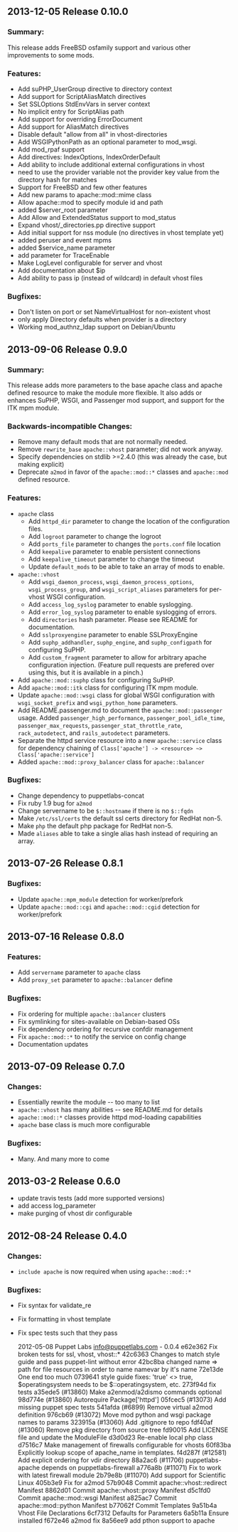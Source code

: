 ## 2013-12-05 Release 0.10.0
### Summary:

This release adds FreeBSD osfamily support and various other improvements to some mods.

### Features:

- Add suPHP_UserGroup directive to directory context
- Add support for ScriptAliasMatch directives
- Set SSLOptions StdEnvVars in server context
- No implicit <Directory> entry for ScriptAlias path
- Add support for overriding ErrorDocument
- Add support for AliasMatch directives
- Disable default "allow from all" in vhost-directories
- Add WSGIPythonPath as an optional parameter to mod_wsgi. 
- Add mod_rpaf support
- Add directives: IndexOptions, IndexOrderDefault
- Add ability to include additional external configurations in vhost
- need to use the provider variable not the provider key value from the directory hash for matches
- Support for FreeBSD and few other features
- Add new params to apache::mod::mime class
- Allow apache::mod to specify module id and path
- added $server_root parameter
- Add Allow and ExtendedStatus support to mod_status
- Expand vhost/_directories.pp directive support
- Add initial support for nss module (no directives in vhost template yet)
- added peruser and event mpms
- added $service_name parameter
- add parameter for TraceEnable
- Make LogLevel configurable for server and vhost
- Add documentation about $ip
- Add ability to pass ip (instead of wildcard) in default vhost files

### Bugfixes:

- Don't listen on port or set NameVirtualHost for non-existent vhost
- only apply Directory defaults when provider is a directory
- Working mod_authnz_ldap support on Debian/Ubuntu

## 2013-09-06 Release 0.9.0
### Summary:
This release adds more parameters to the base apache class and apache defined
resource to make the module more flexible. It also adds or enhances SuPHP,
WSGI, and Passenger mod support, and support for the ITK mpm module.

### Backwards-incompatible Changes:
- Remove many default mods that are not normally needed.
- Remove `rewrite_base` `apache::vhost` parameter; did not work anyway.
- Specify dependencies on stdlib >=2.4.0 (this was already the case, but
making explicit)
- Deprecate `a2mod` in favor of the `apache::mod::*` classes and `apache::mod`
defined resource.

### Features:
- `apache` class
  - Add `httpd_dir` parameter to change the location of the configuration
  files.
  - Add `logroot` parameter to change the logroot
  - Add `ports_file` parameter to changes the `ports.conf` file location
  - Add `keepalive` parameter to enable persistent connections
  - Add `keepalive_timeout` parameter to change the timeout
  - Update `default_mods` to be able to take an array of mods to enable.
- `apache::vhost`
  - Add `wsgi_daemon_process`, `wsgi_daemon_process_options`,
  `wsgi_process_group`, and `wsgi_script_aliases` parameters for per-vhost
  WSGI configuration.
  - Add `access_log_syslog` parameter to enable syslogging.
  - Add `error_log_syslog` parameter to enable syslogging of errors.
  - Add `directories` hash parameter. Please see README for documentation.
  - Add `sslproxyengine` parameter to enable SSLProxyEngine
  - Add `suphp_addhandler`, `suphp_engine`, and `suphp_configpath` for
  configuring SuPHP.
  - Add `custom_fragment` parameter to allow for arbitrary apache
  configuration injection. (Feature pull requests are prefered over using
  this, but it is available in a pinch.)
- Add `apache::mod::suphp` class for configuring SuPHP.
- Add `apache::mod::itk` class for configuring ITK mpm module.
- Update `apache::mod::wsgi` class for global WSGI configuration with
`wsgi_socket_prefix` and `wsgi_python_home` parameters.
- Add README.passenger.md to document the `apache::mod::passenger` usage.
Added `passenger_high_performance`, `passenger_pool_idle_time`,
`passenger_max_requests`, `passenger_stat_throttle_rate`, `rack_autodetect`,
and `rails_autodetect` parameters.
- Separate the httpd service resource into a new `apache::service` class for
dependency chaining of `Class['apache'] -> <resource> ~>
Class['apache::service']`
- Added `apache::mod::proxy_balancer` class for `apache::balancer`

### Bugfixes:
- Change dependency to puppetlabs-concat
- Fix ruby 1.9 bug for `a2mod`
- Change servername to be `$::hostname` if there is no `$::fqdn`
- Make `/etc/ssl/certs` the default ssl certs directory for RedHat non-5.
- Make `php` the default php package for RedHat non-5.
- Made `aliases` able to take a single alias hash instead of requiring an
array.

## 2013-07-26 Release 0.8.1
### Bugfixes:
- Update `apache::mpm_module` detection for worker/prefork
- Update `apache::mod::cgi` and `apache::mod::cgid` detection for
worker/prefork

## 2013-07-16 Release 0.8.0
### Features:
- Add `servername` parameter to `apache` class
- Add `proxy_set` parameter to `apache::balancer` define

### Bugfixes:
- Fix ordering for multiple `apache::balancer` clusters
- Fix symlinking for sites-available on Debian-based OSs
- Fix dependency ordering for recursive confdir management
- Fix `apache::mod::*` to notify the service on config change
- Documentation updates

## 2013-07-09 Release 0.7.0
### Changes:
- Essentially rewrite the module -- too many to list
- `apache::vhost` has many abilities -- see README.md for details
- `apache::mod::*` classes provide httpd mod-loading capabilities
- `apache` base class is much more configurable

### Bugfixes:
- Many. And many more to come

## 2013-03-2 Release 0.6.0
- update travis tests (add more supported versions)
- add access log_parameter
- make purging of vhost dir configurable

## 2012-08-24 Release 0.4.0
### Changes:
- `include apache` is now required when using `apache::mod::*`

### Bugfixes:
- Fix syntax for validate_re
- Fix formatting in vhost template
- Fix spec tests such that they pass

    2012-05-08 Puppet Labs <info@puppetlabs.com> - 0.0.4
    e62e362 Fix broken tests for ssl, vhost, vhost::*
    42c6363 Changes to match style guide and pass puppet-lint without error
    42bc8ba changed name => path for file resources in order to name namevar by it's name
    72e13de One end too much
    0739641 style guide fixes: 'true' <> true, $operatingsystem needs to be $::operatingsystem, etc.
    273f94d fix tests
    a35ede5 (#13860) Make a2enmod/a2dismo commands optional
    98d774e (#13860) Autorequire Package['httpd']
    05fcec5 (#13073) Add missing puppet spec tests
    541afda (#6899) Remove virtual a2mod definition
    976cb69 (#13072) Move mod python and wsgi package names to params
    323915a (#13060) Add .gitignore to repo
    fdf40af (#13060) Remove pkg directory from source tree
    fd90015 Add LICENSE file and update the ModuleFile
    d3d0d23 Re-enable local php class
    d7516c7 Make management of firewalls configurable for vhosts
    60f83ba Explicitly lookup scope of apache_name in templates.
    f4d287f (#12581) Add explicit ordering for vdir directory
    88a2ac6 (#11706) puppetlabs-apache depends on puppetlabs-firewall
    a776a8b (#11071) Fix to work with latest firewall module
    2b79e8b (#11070) Add support for Scientific Linux
    405b3e9 Fix for a2mod
    57b9048 Commit apache::vhost::redirect Manifest
    8862d01 Commit apache::vhost::proxy Manifest
    d5c1fd0 Commit apache::mod::wsgi Manifest
    a825ac7 Commit apache::mod::python Manifest
    b77062f Commit Templates
    9a51b4a Vhost File Declarations
    6cf7312 Defaults for Parameters
    6a5b11a Ensure installed
    f672e46 a2mod fix
    8a56ee9 add pthon support to apache
